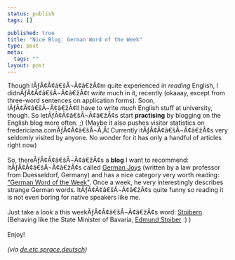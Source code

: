 ```yaml
--- 
status: publish
tags: []

published: true
title: "Nice Blog: German Word of the Week"
type: post
meta: 
  tags: ""
layout: post
---
```

Though IÃƒÂ¢Ã¢â€šÂ¬Ã¢â€žÂ¢m quite experienced in <i>reading</i> English, I didnÃƒÂ¢Ã¢â€šÂ¬Ã¢â€žÂ¢t <i>write</i> much in it, recently (okaaay, except from three-word sentences on application forms). Soon, IÃƒÂ¢Ã¢â€šÂ¬Ã¢â€žÂ¢ll have to write <i>much</i> English stuff at university, though. So letÃƒÂ¢Ã¢â€šÂ¬Ã¢â€žÂ¢s start <b>practising</b> by blogging on the English blog more often. ;) (Maybe it also pushes visitor statistics on fredericiana.comÃƒÂ¢Ã¢â€šÂ¬Ã‚Â¦ Currently itÃƒÂ¢Ã¢â€šÂ¬Ã¢â€žÂ¢s very seldomly visited by anyone. No wonder for it has only a handful of articles right now)<br />
<br />
So, thereÃƒÂ¢Ã¢â€šÂ¬Ã¢â€žÂ¢s a <b>blog</b> I want to recommend: ItÃƒÂ¢Ã¢â€šÂ¬Ã¢â€žÂ¢s called <a href="http://andrewhammel.typepad.com/">German Joys</a> (written by a law professor from Duesseldorf, Germany) and has a nice category very worth reading: <a href="http://andrewhammel.typepad.com/german_joys/german_word_of_the_week/index.html">"German Word of the Week"</a>. Once a week, he very interestingly describes strange German words. ItÃƒÂ¢Ã¢â€šÂ¬Ã¢â€žÂ¢s quite funny so reading it is not even boring for native speakers like me.<br />
<br />
Just take a look a this weekÃƒÂ¢Ã¢â€šÂ¬Ã¢â€žÂ¢s word: <a href="http://andrewhammel.typepad.com/german_joys/2005/08/german_word_of_.html">Stoibern</a>. (Behaving like the State Minister of Bavaria, <a href="http://en.wikipedia.org/wiki/Edmund_Stoiber">Edmund Stoiber</a> :) )<br />
<br />
Enjoy!<br />
<br />
<i>(via <a href="http://groups.google.com/group/de.etc.sprache.deutsch/browse_thread/thread/1f19763b636dc586/48b139679dad3028">de.etc.sprace.deutsch</a>)</i>
